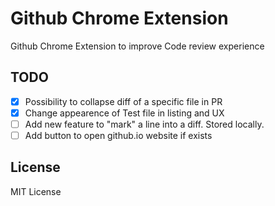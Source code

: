 Github Chrome Extension
=======================

Github Chrome Extension to improve Code review experience

TODO
----

 - [x] Possibility to collapse diff of a specific file in PR
 - [x] Change appearence of Test file in listing and UX
 - [ ] Add new feature to "mark" a line into a diff. Stored locally.
 - [ ] Add button to open github.io website if exists

License
-------
MIT License
